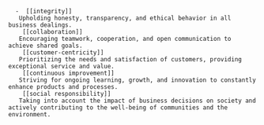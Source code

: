       -  [[integrity]]
       Upholding honesty, transparency, and ethical behavior in all business dealings.
        [[collaboration]]
       Encouraging teamwork, cooperation, and open communication to achieve shared goals.
        [[customer-centricity]]
       Prioritizing the needs and satisfaction of customers, providing exceptional service and value.
        [[continuous improvement]]
       Striving for ongoing learning, growth, and innovation to constantly enhance products and processes.
        [[social responsibility]]
       Taking into account the impact of business decisions on society and actively contributing to the well-being of communities and the environment.


